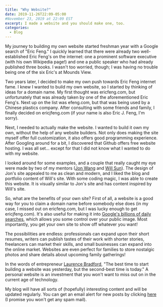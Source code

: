 ```yaml
---
title: "Why Website?"
date: 2019-11-26T22:09-05:00
#November 23, 2019 at 22:09 EST
excerpt: I made a website and you should make one, too.
categories:
  - Blog
---
```

My journey to building my own website started freshman year with a Google search of "Eric Feng." I quickly learned that there were already two well-established Eric Feng's on the internet: one a prominent software executive (with his own Wikipedia page!) and one a public speaker who had already published three books. I wasn't too worried, though; I was having no trouble being one of the six Eric's at Mounds View.

Two years later, I decided to make my own push towards Eric Feng internet fame. I knew I wanted to build my own website, so I started by thinking of ideas for a domain name. My first thought was ericfeng.com, but unfortunately that was already taken by one of the aforementioned Eric Feng's. Next up on the list was efeng.com, but that was being used by a Chinese plastics company. After consulting with some friends and family, I finally decided on ericjfeng.com (if your name is also Eric J. Feng, I'm sorry).

Next, I needed to actually make the website. I wanted to build it own my own, without the help of any website builders. Not only does making the site myself offer full customization, it also offers good programming experience. After Googling around for a bit, I discovered that Github offers free website hosting. I was all set... except for that I did not know what I wanted to do with my website.

I looked around for some examples, and a couple that really caught my eye were made by two of my mentors ([Jon Wang](jonxwang.com) and [Will Sun](iamwillsun.com)). The design of Jon's site appealed to me as clean and modern, and I liked the blog and portfolio content of Will's site. With some coding magic, I was able to create this website. It is visually similar to Jon's site and has content inspired by Will's site.

So, what are the benefits of your own site? First of all, a website is a good way for you to claim a domain name before somebody else does (in my case, I  missed out on ericfeng.com, but I was lucky enough to get ericjfeng.com). It's also useful for making it into [Google's billions of daily searches](https://www.internetlivestats.com/google-search-statistics/), which allows you some control over your public image. Most importantly, you get your own site to show off whatever you want!

The possibilities are endless: professionals can expand upon their short resumes, writers can publish tastes of their work with shorter stories, freelancers can market their skills, and small businesses can expand into the online market. Websites are even perfect for families to store nostalgic photos and share details about upcoming family gatherings!

In the words of entrepreneur [Laurence Bradford](https://www.linkedin.com/in/laurencebradford/), "The best time to start building a website was yesterday, but the second-best time is today." A personal website is an investment that you won't want to miss out on in the current age of technology.

My blog will have all sorts of (hopefully) interesting content and will be updated regularly. You can get an email alert for new posts by clicking [here](/subscribe/) (I promise you won't get any spam mail).
